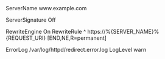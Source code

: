 <VirtualHost _default_:80>
ServerName www.example.com

ServerSignature Off

RewriteEngine On
RewriteRule ^ https://%{SERVER_NAME}%{REQUEST_URI} [END,NE,R=permanent]

ErrorLog /var/log/httpd/redirect.error.log
LogLevel warn
</VirtualHost>
